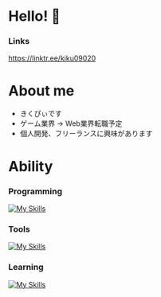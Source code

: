 # Hello! 👋

### Links
https://linktr.ee/kiku09020


# About me
- きくぴぃです
- ゲーム業界 → Web業界転職予定
- 個人開発、フリーランスに興味があります


# Ability
### Programming
[![My Skills](https://skillicons.dev/icons?i=cpp,cs)](https://skillicons.dev)

### Tools
[![My Skills](https://skillicons.dev/icons?i=vscode,git,github,unity,godot,notion)](https://skillicons.dev)

### Learning
[![My Skills](https://skillicons.dev/icons?i=html,css,js,ts,react,vite,firebase,flutter)](https://skillicons.dev)

